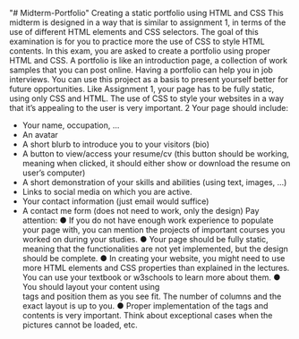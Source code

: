 "# Midterm-Portfolio" 
Creating a static portfolio using HTML and CSS
This midterm is designed in a way that is similar to assignment 1, in terms of the use of
different HTML elements and CSS selectors. The goal of this examination is for you to
practice more the use of CSS to style HTML contents.
In this exam, you are asked to create a portfolio using proper HTML and CSS. A portfolio
is like an introduction page, a collection of work samples that you can post online. Having
a portfolio can help you in job interviews. You can use this project as a basis to present
yourself better for future opportunities.
Like Assignment 1, your page has to be fully static, using only CSS and HTML. The use
of CSS to style your websites in a way that it’s appealing to the user is very important.
2
Your page should include:
- Your name, occupation, …
- An avatar
- A short blurb to introduce you to your visitors (bio)
- A button to view/access your resume/cv (this button should be working, meaning
when clicked, it should either show or download the resume on user’s computer)
- A short demonstration of your skills and abilities (using text, images, ...)
- Links to social media on which you are active.
- Your contact information (just email would suffice)
- A contact me form (does not need to work, only the design)
Pay attention:
● If you do not have enough work experience to populate your page with, you can
mention the projects of important courses you worked on during your studies.
● Your page should be fully static, meaning that the functionalities are not yet
implemented, but the design should be complete.
● In creating your website, you might need to use more HTML elements and CSS
properties than explained in the lectures. You can use your textbook or w3schools
to learn more about them.
● You should layout your content using <div> tags and position them as you see fit.
The number of columns and the exact layout is up to you.
● Proper implementation of the tags and contents is very important. Think about
exceptional cases when the pictures cannot be loaded, etc.